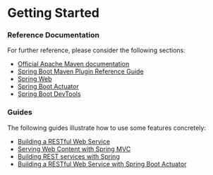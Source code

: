# Getting Started

### Reference Documentation
For further reference, please consider the following sections:

* [Official Apache Maven documentation](https://maven.apache.org/guides/index.html)
* [Spring Boot Maven Plugin Reference Guide](https://docs.spring.io/spring-boot/docs/2.2.0.M6/maven-plugin/)
* [Spring Web](https://docs.spring.io/spring-boot/docs/{bootVersion}/reference/htmlsingle/#boot-features-developing-web-applications)
* [Spring Boot Actuator](https://docs.spring.io/spring-boot/docs/{bootVersion}/reference/htmlsingle/#production-ready)
* [Spring Boot DevTools](https://docs.spring.io/spring-boot/docs/{bootVersion}/reference/htmlsingle/#using-boot-devtools)

### Guides
The following guides illustrate how to use some features concretely:

* [Building a RESTful Web Service](https://spring.io/guides/gs/rest-service/)
* [Serving Web Content with Spring MVC](https://spring.io/guides/gs/serving-web-content/)
* [Building REST services with Spring](https://spring.io/guides/tutorials/bookmarks/)
* [Building a RESTful Web Service with Spring Boot Actuator](https://spring.io/guides/gs/actuator-service/)

